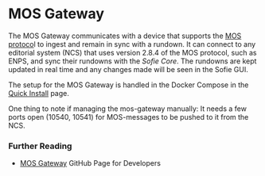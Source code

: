 # MOS Gateway

The MOS Gateway communicates with a device that supports the [MOS protoco](http://mosprotocol.com/wp-content/MOS-Protocol-Documents/MOS-Protocol-2.8.4-Current.htm)l to ingest and remain in sync with a rundown. It can connect to any editorial system \(NCS\) that uses version 2.8.4 of the MOS protocol, such as ENPS, and sync their rundowns with the _Sofie Core_. The rundowns are kept updated in real time and any changes made will be seen in the Sofie GUI.

The setup for the MOS Gateway is handled in the Docker Compose in the [Quick Install](../../installing-sofie-server-core.md) page.

One thing to note if managing the mos-gateway manually: It needs a few ports open \(10540, 10541\) for MOS-messages to be pushed to it from the NCS.

### Further Reading

* [MOS Gateway](https://github.com/nrkno/tv-automation-mos-gateway) GitHub Page for Developers

